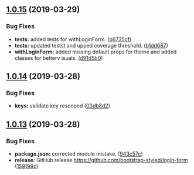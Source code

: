 ## [1.0.15](https://github.com/bootstrap-styled/login-form/compare/v1.0.14...v1.0.15) (2019-03-29)


### Bug Fixes

* **tests:** added tests for withLoginForm. ([b6735cf](https://github.com/bootstrap-styled/login-form/commit/b6735cf))
* **tests:** updated testst and upped coverage threshold. ([b1dd687](https://github.com/bootstrap-styled/login-form/commit/b1dd687))
* **withLoginForm:** added missing default props for theme and added classes for betterv isuals. ([d91d5b0](https://github.com/bootstrap-styled/login-form/commit/d91d5b0))

## [1.0.14](https://github.com/bootstrap-styled/login-form/compare/v1.0.13...v1.0.14) (2019-03-28)


### Bug Fixes

* **keys:** validate key rescoped ([03db8d2](https://github.com/bootstrap-styled/login-form/commit/03db8d2))

## [1.0.13](https://github.com/bootstrap-styled/login-form/compare/v1.0.12...v1.0.13) (2019-03-28)


### Bug Fixes

* **package.json:** corrected module mistake. ([943c57c](https://github.com/bootstrap-styled/login-form/commit/943c57c))
* **release:** GitHub release https://github.com/bootstrap-styled/login-form ([159199d](https://github.com/bootstrap-styled/login-form/commit/159199d))
